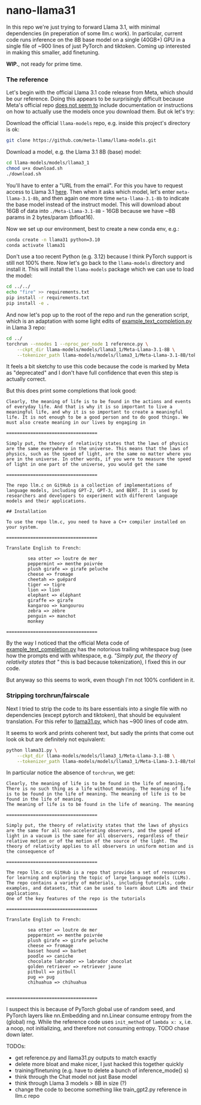 # nano-llama31

In this repo we're just trying to forward Llama 3.1, with minimal dependencies (in preperation of some llm.c work). In particular, current code runs inference on the 8B base model on a single (40GB+) GPU in a single file of ~900 lines of just PyTorch and tiktoken. Coming up interested in making this smaller, add finetuning.

**WIP.**, not ready for prime time.

### The reference

Let's begin with the official Llama 3.1 code release from Meta, which should be our reference. Doing this appears to be surprisingly difficult because Meta's official repo [does not seem to](https://github.com/meta-llama/llama-models/issues/82) include documentation or instructions on how to actually use the models once you download them. But ok let's try:

Download the official `llama-models` repo, e.g. inside this project's directory is ok:

```bash
git clone https://github.com/meta-llama/llama-models.git
```

Download a model, e.g. the Llama 3.1 8B (base) model:

```bash
cd llama-models/models/llama3_1
chmod u+x download.sh
./download.sh
```

You'll have to enter a "URL from the email". For this you have to request access to Llama 3.1 [here](https://llama.meta.com/llama-downloads/). Then when it asks which model, let's enter `meta-llama-3.1-8b`, and then again one more time `meta-llama-3.1-8b` to indicate the base model instead of the instruct model. This will download about 16GB of data into `./Meta-Llama-3.1-8B` - 16GB because we have ~8B params in 2 bytes/param (bfloat16).

Now we set up our environment, best to create a new conda env, e.g.:

```bash
conda create -n llama31 python=3.10
conda activate llama31
```

Don't use a too recent Python (e.g. 3.12) because I think PyTorch support is still not 100% there. Now let's go back to the `llama-models` directory and install it. This will install the `llama-models` package which we can use to load the model:

```bash
cd ../../
echo "fire" >> requirements.txt
pip install -r requirements.txt
pip install -e .
```

And now let's pop up to the root of the repo and run the generation script, which is an adaptation with some light edits of [example_text_completion.py](https://github.com/meta-llama/llama3/blob/main/example_text_completion.py) in Llama 3 repo:

```bash
cd ../
torchrun --nnodes 1 --nproc_per_node 1 reference.py \
    --ckpt_dir llama-models/models/llama3_1/Meta-Llama-3.1-8B \
    --tokenizer_path llama-models/models/llama3_1/Meta-Llama-3.1-8B/tokenizer.model
```

It feels a bit sketchy to use this code because the code is marked by Meta as "deprecated" and I don't have full confidence that even this step is actually correct.

But this does print some completions that look good:

```
Clearly, the meaning of life is to be found in the actions and events of everyday life. And that is why it is so important to live a meaningful life, and why it is so important to create a meaningful life. It is not enough to be a good person and to do good things. We must also create meaning in our lives by engaging in

==================================

Simply put, the theory of relativity states that the laws of physics are the same everywhere in the universe. This means that the laws of physics, such as the speed of light, are the same no matter where you are in the universe. In other words, if you were to measure the speed of light in one part of the universe, you would get the same

==================================

The repo llm.c on GitHub is a collection of implementations of language models, including GPT-2, GPT-3, and BERT. It is used by researchers and developers to experiment with different language models and their applications.

## Installation

To use the repo llm.c, you need to have a C++ compiler installed on your system.

==================================

Translate English to French:

        sea otter => loutre de mer
        peppermint => menthe poivrée
        plush girafe => girafe peluche
        cheese => fromage
        cheetah => guépard
        tiger => tigre
        lion => lion
        elephant => éléphant
        giraffe => girafe
        kangaroo => kangourou
        zebra => zèbre
        penguin => manchot
        monkey

==================================
```

By the way I noticed that the official Meta code of [example_text_completion.py](https://github.com/meta-llama/llama3/blob/main/example_text_completion.py) has the notorious trailing whitespace bug (see how the prompts end with whitespace, e.g. *"Simply put, the theory of relativity states that "* this is bad because tokenization), I fixed this in our code.

But anyway so this seems to work, even though I'm not 100% confident in it.

### Stripping torchrun/fairscale

Next I tried to strip the code to its bare essentials into a single file with no dependencies (except pytorch and tiktoken), that should be equivalent translation. For this refer to [llama31.py](llama31.py), which has ~900 lines of code atm.

It seems to work and prints coherent text, but sadly the prints that come out look ok but are definitely not equivalent:

```bash
python llama31.py \
    --ckpt_dir llama-models/models/llama3_1/Meta-Llama-3.1-8B \
    --tokenizer_path llama-models/models/llama3_1/Meta-Llama-3.1-8B/tokenizer.model
```

In particular notice the absence of `torchrun`, we get:

```
Clearly, the meaning of life is to be found in the life of meaning.
There is no such thing as a life without meaning. The meaning of life is to be found in the life of meaning. The meaning of life is to be found in the life of meaning.
The meaning of life is to be found in the life of meaning. The meaning

==================================

Simply put, the theory of relativity states that the laws of physics are the same for all non-accelerating observers, and the speed of light in a vacuum is the same for all observers, regardless of their relative motion or of the motion of the source of the light. The theory of relativity applies to all observers in uniform motion and is the consequence of

==================================

The repo llm.c on GitHub is a repo that provides a set of resources for learning and exploring the topic of large language models (LLMs). The repo contains a variety of materials, including tutorials, code examples, and datasets, that can be used to learn about LLMs and their applications.
One of the key features of the repo is the tutorials

==================================

Translate English to French:

        sea otter => loutre de mer
        peppermint => menthe poivrée
        plush girafe => girafe peluche
        cheese => fromage
        basset hound => barbet
        poodle => caniche
        chocolate labrador => labrador chocolat
        golden retriever => retriever jaune
        pitbull => pitbull
        pug => pug
        chihuahua => chihuahua


==================================
```

I suspect this is because of PyTorch global use of random seed, and PyTorch layers like nn.Embedding and nn.Linear consume entropy from the (global) rng. While the reference code uses `init_method` of `lambda x: x`, i.e. a noop, not initializing, and therefore not consuming entropy. TODO chase down later.

TODOs:

- get reference.py and llama31.py outputs to match exactly
- delete more bloat and make nicer, I just hacked this together quickly
- training/finetuning (e.g. have to delete a bunch of inference_mode() s)
- think through the Chat model not just Base model
- think through Llama 3 models > 8B in size (?)
- change the code to become something like train_gpt2.py reference in llm.c repo
